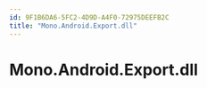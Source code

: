 ```yaml
---
id: 9F1B6DA6-5FC2-4D9D-A4F0-72975DEEFB2C
title: "Mono.Android.Export.dll"
---
```


# Mono.Android.Export.dll
